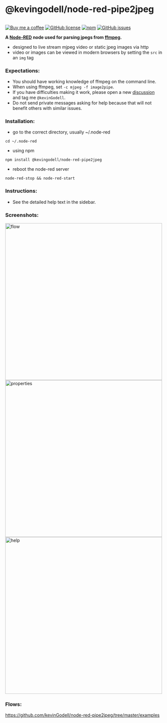 # @kevingodell/node-red-pipe2jpeg

######
[![Buy me a coffee](https://img.shields.io/badge/-buy%20me%20a%20coffee-red?logo=buy%20me%20a%20coffee&style=flat-square)](https://buymeacoffee.com/kevinGodell)
[![GitHub license](https://img.shields.io/badge/license-MIT-brightgreen.svg?style=flat-square)](https://raw.githubusercontent.com/kevinGodell/node-red-pipe2jpeg/master/LICENSE)
[![npm](https://img.shields.io/npm/dt/@kevingodell/node-red-pipe2jpeg.svg?style=flat-square)](https://www.npmjs.com/package/@kevingodell/node-red-pipe2jpeg)
[![GitHub issues](https://img.shields.io/github/issues/kevinGodell/node-red-pipe2jpeg.svg?style=flat-square)](https://github.com/kevinGodell/node-red-pipe2jpeg/issues)

**A [Node-RED](https://nodered.org/) node used for parsing jpegs from [ffmpeg](https://ffmpeg.org/).**

* designed to live stream mjpeg video or static jpeg images via http
* video or images can be viewed in modern browsers by setting the `src` in an `img` tag

### Expectations:
* You should have working knowledge of ffmpeg on the command line.
* When using ffmpeg, set `-c mjpeg -f image2pipe`.
* If you have difficulties making it work, please open a new [discussion](https://discourse.nodered.org/) and tag me `@kevinGodell`.
* Do not send private messages asking for help because that will not benefit others with similar issues.

### Installation:
* go to the correct directory, usually ~/.node-red
```
cd ~/.node-red
```
* using npm
```
npm install @kevingodell/node-red-pipe2jpeg
```
* reboot the node-red server
```
node-red-stop && node-red-start
```

### Instructions:
* See the detailed help text in the sidebar.

### Screenshots:
<img width="500" alt="flow" src="https://user-images.githubusercontent.com/6091746/210290124-60aa11d6-40d6-4ea9-88e0-deda3177380c.png">
<img width="500" alt="properties" src="https://user-images.githubusercontent.com/6091746/210290159-d53fd0ad-64cb-4151-8d54-140b43f8342c.png">
<img width="500" alt="help" src="https://user-images.githubusercontent.com/6091746/210290168-696e38c2-7cb9-487b-8139-e73cb070544e.png">

### Flows:
https://github.com/kevinGodell/node-red-pipe2jpeg/tree/master/examples
